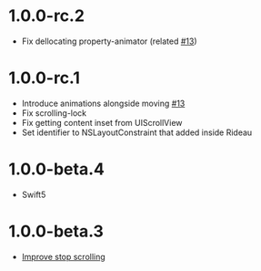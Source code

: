 # 1.0.0-rc.2

- Fix dellocating property-animator (related [#13](https://github.com/muukii/Rideau/pull/13))

# 1.0.0-rc.1

- Introduce animations alongside moving [#13](https://github.com/muukii/Rideau/pull/13)
- Fix scrolling-lock
- Fix getting content inset from UIScrollView
- Set identifier to NSLayoutConstraint that added inside Rideau

# 1.0.0-beta.4

- Swift5

# 1.0.0-beta.3

- [Improve stop scrolling](https://github.com/muukii/Rideau/pull/10)
